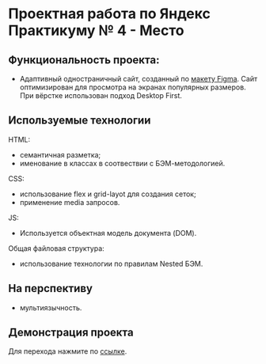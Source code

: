 # Проектная работа по Яндекс Практикуму № 4 - Место

## Функциональность проекта:
* Адаптивный одностраничный сайт, созданный по [макету Figma](https://www.figma.com/file/2cn9N9jSkmxD84oJik7xL7/JavaScript.-Sprint-4?node-id=0%3A1). Сайт оптимизирован для просмотра на экранах популярных размеров. При вёрстке использован подход Desktop First.

## Используемые технологии

HTML:
* семантичная разметка;
* именование в классах в соотвествии с БЭМ-методологией.

CSS:
* использование flex и grid-layot для создания сеток;
* применение media запросов.

JS:
* Используется объектная модель документа (DOM).

Общая файловая структура:
* использование технологии по правилам Nested БЭМ.

## На перспективу
* мультиязычность.

## Демонстрация проекта
Для перехода нажмите по [ссылке](https://f1des.github.io/mesto/).
